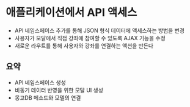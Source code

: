 # 애플리케이션에서 API 액세스

- API 네임스페이스 추가를 통해 JSON 형식 데이터에 액세스하는 방법을 변경
- 사용자가 모달에서 직접 강좌에 참여할 수 있도록 AJAX 기능을 수정
- 새로운 라우트를 통해 사용자와 강좌를 연결하는 액션을 만든다

## 요약

- API 네임스페이스 생성
- 비동기 데이터 반영을 위한 모달 UI 생성
- 몽고DB 메소드와 모델의 연결
